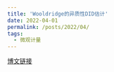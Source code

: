 ```yaml
---
title: 'Wooldridge的异质性DID估计'
date: 2022-04-01
permalink: /posts/2022/04/
tags:
  - 微观计量  
---
```


<!--文件源自/Users/yangnay/elements/RawE/15_MySummary/异质性DID-->
[博文链接](https://common2016.github.io/chenpu.github.io/files/HtgDIDDemo.html)

